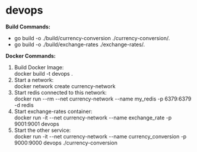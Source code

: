 # devops

**Build Commands:**

- go build -o ./build/currency-conversion ./currency-conversion/.
- go build -o ./build/exchange-rates ./exchange-rates/.

**Docker Commands:**

1. Build Docker Image:  
    docker build -t devops .
2. Start a network:  
    docker network create currency-network
3. Start redis connected to this network:  
    docker run --rm --net currency-network --name my_redis -p 6379:6379 -d redis
4. Start exchange-rates container:  
    docker run -it --net currency-network --name exchange_rate -p 9001:9001 devops
5. Start the other service:  
    docker run -it --net currency-network --name currency_conversion -p 9000:9000 devops ./currency-conversion
